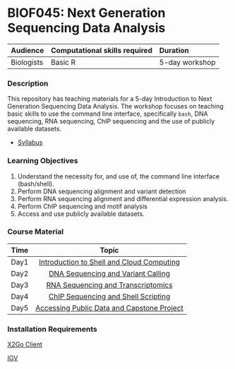 # BIOF045: Next Generation Sequencing Data Analysis

| Audience | Computational skills required | Duration |
:----------|:-------------|:----------|
| Biologists | Basic R | 5-day workshop |


### Description

This repository has teaching materials for a 5-day Introduction to Next Generation Sequencing Data Analysis. The
workshop focuses on teaching basic skills to use the command line interface, specifically `bash`, DNA sequencing,
RNA sequencing, ChIP sequencing and the use of publicly available datasets.

- [Syllabus](Syllabus_Mar21.pdf)


### Learning Objectives

1.	Understand the necessity for, and use of, the command line interface (bash/shell).
2.	Perform DNA sequencing alignment and variant detection
3.	Perform RNA sequencing alignment and differential expression analysis.
4.	Perform ChIP sequencing and motif analysis
5.	Access and use publicly available datasets.


### Course Material

| Time            |   Topic  |
|:------------------------:|:----------:|
| Day1 | [Introduction to Shell and Cloud Computing](lectures/Day1_IntroShell) |
| Day2 | [DNA Sequencing and Variant Calling](lectures/Day2_DNAseq) |
| Day3 | [RNA Sequencing and Transcriptomics](lectures/Day3_RNAseq) |
| Day4 | [ChIP Sequencing and Shell Scripting](lectures/Day4_ChIPseq)
| Day5 | [Accessing Public Data and Capstone Project](lectures/Day5_PublicData) |


### Installation Requirements

[X2Go Client](https://wiki.x2go.org/doku.php/doc:installation:x2goclient)

[IGV](https://software.broadinstitute.org/software/igv/download)
